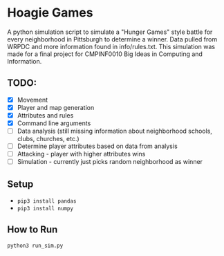 # Hoagie Games

A python simulation script to simulate a "Hunger Games" style battle for every neighborhood in Pittsburgh to determine a winner. Data pulled from WRPDC and more information found in info/rules.txt. This simulation was made for a final project for CMPINF0010 Big Ideas in Computing and Information.

## TODO:
- [x] Movement
- [x] Player and map generation
- [x] Attributes and rules
- [x] Command line arguments
- [ ] Data analysis (still missing information about neighborhood schools, clubs, churches, etc.)
- [ ] Determine player attributes based on data from analysis
- [ ] Attacking - player with higher attributes wins
- [ ] Simulation - currently just picks random neighborhood as winner

## Setup
- <code>pip3 install pandas</code>
- <code>pip3 install numpy</code>

## How to Run
<code>python3 run_sim.py</code>
